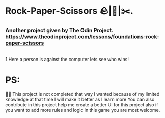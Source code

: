# Rock-Paper-Scissors 🪨|📃|✂️.
### Another project given by The Odin Project. https://www.theodinproject.com/lessons/foundations-rock-paper-scissors
<br>
1.Here a person is against the computer lets see who wins!

<br>

# PS:
💁‍♂️ This project is not completed that way I wanted because of my limited knowledge at that time I will make it better as I learn more You can also contribute in this project help me create a better UI for this project also if you want to add more rules and logic in this game you are most welcome.
